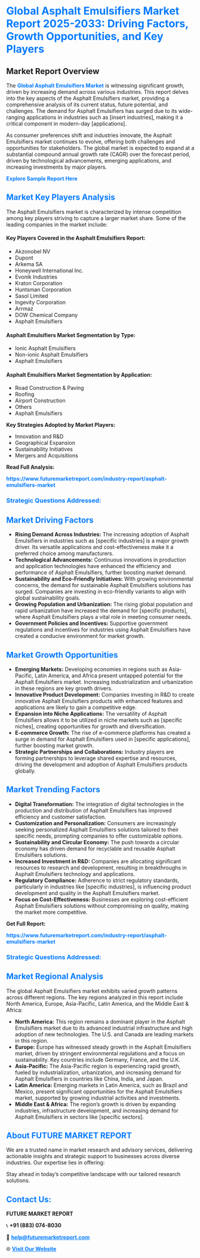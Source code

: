 <h1 style="color: #007BFF;">Global Asphalt Emulsifiers Market Report 2025-2033: Driving Factors, Growth Opportunities, and Key Players</h1>

<section id="overview">
<h2>Market Report Overview</h2>
<p>The <a href="https://www.futuremarketreport.com/industry-report/asphalt-emulsifiers-market" style="color: #007BFF; text-decoration: none;"><strong>Global Asphalt Emulsifiers Market</strong></a> is witnessing significant growth, driven by increasing demand across various industries. This report delves into the key aspects of the Asphalt Emulsifiers market, providing a comprehensive analysis of its current status, future potential, and challenges. The demand for Asphalt Emulsifiers has surged due to its wide-ranging applications in industries such as [insert industries], making it a critical component in modern-day [applications].</p>
<p>As consumer preferences shift and industries innovate, the Asphalt Emulsifiers market continues to evolve, offering both challenges and opportunities for stakeholders. The global market is expected to expand at a substantial compound annual growth rate (CAGR) over the forecast period, driven by technological advancements, emerging applications, and increasing investments by major players.</p>
</section>

<section id="overview">
<p><a href="https://www.futuremarketreport.com/request-sample/reportId=96585" style="color: #007BFF; text-decoration: none;"><strong>Explore Sample Report Here</strong></a></p>
</section>

<section id="key-players">
<h2 style="color: #007BFF;">Market Key Players Analysis</h2>
<p>The Asphalt Emulsifiers market is characterized by intense competition among key players striving to capture a larger market share. Some of the leading companies in the market include:</p>
<h4>Key Players Covered in the Asphalt Emulsifiers Report:</h4>
<ul><li>Akzonobel NV</li><li>Dupont</li><li>Arkema SA</li><li>Honeywell International Inc.</li><li>Evonik Industries</li><li>Kraton Corporation</li><li>Huntsman Corporation</li><li>Sasol Limited</li><li>Ingevity Corporation</li><li>Arrmaz</li><li>DOW Chemical Company</li><li>Asphalt Emulsifiers</li></ul>
<h4>Asphalt Emulsifiers Market Segmentation by Type:</h4>
<ul><li>Ionic Asphalt Emulsifiers</li><li>Non-ionic Asphalt Emulsifiers</li><li>Asphalt Emulsifiers</li></ul>

<h4>Asphalt Emulsifiers Market Segmentation by Application:</h4>
<ul><li>Road Construction &amp; Paving</li><li>Roofing</li><li>Airport Construction</li><li>Others</li><li>Asphalt Emulsifiers</li></ul>
<p><strong>Key Strategies Adopted by Market Players:</strong></p>
<ul>
<li>Innovation and R&D</li>
<li>Geographical Expansion</li>
<li>Sustainability Initiatives</li>
<li>Mergers and Acquisitions</li>
</ul>
</section>

<section>
<p><strong>Read Full Analysis: </strong></p><a href="https://www.futuremarketreport.com/industry-report/asphalt-emulsifiers-market" style="color: #007BFF; text-decoration: none;"><strong>https://www.futuremarketreport.com/industry-report/asphalt-emulsifiers-market</strong></a>
<h3 style="color: #007BFF;">Strategic Questions Addressed:</h3>
</section>

<section id="driving-factors">
<h2 style="color: #007BFF;">Market Driving Factors</h2>
<ul>
<li><strong>Rising Demand Across Industries:</strong> The increasing adoption of Asphalt Emulsifiers in industries such as [specific industries] is a major growth driver. Its versatile applications and cost-effectiveness make it a preferred choice among manufacturers.</li>
<li><strong>Technological Advancements:</strong> Continuous innovations in production and application technologies have enhanced the efficiency and performance of Asphalt Emulsifiers, further boosting market demand.</li>
<li><strong>Sustainability and Eco-Friendly Initiatives:</strong> With growing environmental concerns, the demand for sustainable Asphalt Emulsifiers solutions has surged. Companies are investing in eco-friendly variants to align with global sustainability goals.</li>
<li><strong>Growing Population and Urbanization:</strong> The rising global population and rapid urbanization have increased the demand for [specific products], where Asphalt Emulsifiers plays a vital role in meeting consumer needs.</li>
<li><strong>Government Policies and Incentives:</strong> Supportive government regulations and incentives for industries using Asphalt Emulsifiers have created a conducive environment for market growth.</li>
</ul>
</section>

<section id="growth-opportunities">
<h2 style="color: #007BFF;">Market Growth Opportunities</h2>
<ul>
<li><strong>Emerging Markets:</strong> Developing economies in regions such as Asia-Pacific, Latin America, and Africa present untapped potential for the Asphalt Emulsifiers market. Increasing industrialization and urbanization in these regions are key growth drivers.</li>
<li><strong>Innovative Product Development:</strong> Companies investing in R&D to create innovative Asphalt Emulsifiers products with enhanced features and applications are likely to gain a competitive edge.</li>
<li><strong>Expansion into Niche Applications:</strong> The versatility of Asphalt Emulsifiers allows it to be utilized in niche markets such as [specific niches], creating opportunities for growth and diversification.</li>
<li><strong>E-commerce Growth:</strong> The rise of e-commerce platforms has created a surge in demand for Asphalt Emulsifiers used in [specific applications], further boosting market growth.</li>
<li><strong>Strategic Partnerships and Collaborations:</strong> Industry players are forming partnerships to leverage shared expertise and resources, driving the development and adoption of Asphalt Emulsifiers products globally.</li>
</ul>
</section>

<section id="trending-factors">
<h2 style="color: #007BFF;">Market Trending Factors</h2>
<ul>
<li><strong>Digital Transformation:</strong> The integration of digital technologies in the production and distribution of Asphalt Emulsifiers has improved efficiency and customer satisfaction.</li>
<li><strong>Customization and Personalization:</strong> Consumers are increasingly seeking personalized Asphalt Emulsifiers solutions tailored to their specific needs, prompting companies to offer customizable options.</li>
<li><strong>Sustainability and Circular Economy:</strong> The push towards a circular economy has driven demand for recyclable and reusable Asphalt Emulsifiers solutions.</li>
<li><strong>Increased Investment in R&D:</strong> Companies are allocating significant resources to research and development, resulting in breakthroughs in Asphalt Emulsifiers technology and applications.</li>
<li><strong>Regulatory Compliance:</strong> Adherence to strict regulatory standards, particularly in industries like [specific industries], is influencing product development and quality in the Asphalt Emulsifiers market.</li>
<li><strong>Focus on Cost-Effectiveness:</strong> Businesses are exploring cost-efficient Asphalt Emulsifiers solutions without compromising on quality, making the market more competitive.</li>
</ul>
</section>

<section>
<p><strong>Get Full Report: </strong></p><a href="https://www.futuremarketreport.com/industry-report/asphalt-emulsifiers-market" style="color: #007BFF; text-decoration: none;"><strong>https://www.futuremarketreport.com/industry-report/asphalt-emulsifiers-market</strong></a>
<h3 style="color: #007BFF;">Strategic Questions Addressed:</h3>
</section>


<section id="regional-analysis">
<h2 style="color: #007BFF;">Market Regional Analysis</h2>
<p>The global Asphalt Emulsifiers market exhibits varied growth patterns across different regions. The key regions analyzed in this report include North America, Europe, Asia-Pacific, Latin America, and the Middle East & Africa:</p>
<ul>
<li><strong>North America:</strong> This region remains a dominant player in the Asphalt Emulsifiers market due to its advanced industrial infrastructure and high adoption of new technologies. The U.S. and Canada are leading markets in this region.</li>
<li><strong>Europe:</strong> Europe has witnessed steady growth in the Asphalt Emulsifiers market, driven by stringent environmental regulations and a focus on sustainability. Key countries include Germany, France, and the U.K.</li>
<li><strong>Asia-Pacific:</strong> The Asia-Pacific region is experiencing rapid growth, fueled by industrialization, urbanization, and increasing demand for Asphalt Emulsifiers in countries like China, India, and Japan.</li>
<li><strong>Latin America:</strong> Emerging markets in Latin America, such as Brazil and Mexico, present significant opportunities for the Asphalt Emulsifiers market, supported by growing industrial activities and investments.</li>
<li><strong>Middle East & Africa:</strong> The region’s growth is driven by expanding industries, infrastructure development, and increasing demand for Asphalt Emulsifiers in sectors like [specific sectors].</li>
</ul>
</section>

<footer>
<h2 style="color: #007BFF;">About FUTURE MARKET REPORT</h2>
<p>We are a trusted name in market research and advisory services, delivering actionable insights and strategic support to businesses across diverse industries. Our expertise lies in offering:</p>

<p>Stay ahead in today’s competitive landscape with our tailored research solutions.</p>

<h2 style="color: #007BFF;">Contact Us:</h2>
<p><strong>FUTURE MARKET REPORT</strong></p>
<p>📞 <strong>+91 (883) 074-8030</strong></p>
<p>📧 <strong><a href="mailto:help@futuremarketreport.com" style="color: #007BFF;">help@futuremarketreport.com</a></strong></p>
<p>🌐 <strong><a href="https://www.futuremarketreport.com/" style="color: #007BFF;">Visit Our Website</a></strong></p>
</footer>
